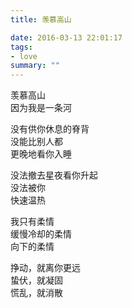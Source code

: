 ```yaml
---
title: 羡慕高山

date: 2016-03-13 22:01:17
tags:
- love
summary: ""
---
```

羡慕高山\
因为我是一条河

没有供你休息的脊背\
没能比别人都\
更晚地看你入睡

没法撤去星夜看你升起\
没法被你\
快速温热

我只有柔情\
缓慢冷却的柔情\
向下的柔情

挣动，就离你更远\
蛰伏，就凝固\
慌乱，就消散
